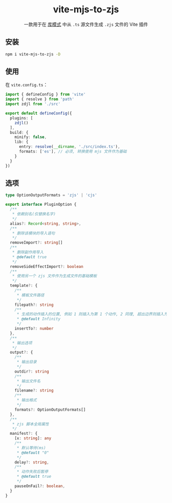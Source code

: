 <h1 align="center">vite-mjs-to-zjs</h1>

<p align="center">
  一款用于在 <a href="https://cn.vitejs.dev/guide/build.html#library-mode">库模式</a> 中从 <code>.ts</code> 源文件生成 <code>.zjs</code> 文件的 Vite 插件
</p>

## 安装

```sh
npm i vite-mjs-to-zjs -D
```

## 使用

在 `vite.config.ts`：

```ts
import { defineConfig } from 'vite'
import { resolve } from 'path'
import zdjl from './src'

export default defineConfig({
  plugins: [
    zdjl()
  ],
  build: {
    minify: false, 
    lib: {
      entry: resolve(__dirname, './src/index.ts'),
      formats: ['es'], // 必须, 转换使用 mjs 文件作为基础
    }
  }
})
```

## 选项

```ts
type OptionOutputFormats = 'zjs' | 'cjs'

export interface PluginOption {
  /**
   * 依赖别名(仅替换名字)
   */
  alias?: Record<string, string>,
  /**
   * 删除该模块的导入语句
   */
  removeImport?: string[]
  /**
   * 删除副作用导入
   * @default true
   */
  removeSideEffectImport?: boolean
  /**
   * 使用另一个 zjs 文件作为生成文件的基础模板
   */
  template?: {
    /**
     * 模板文件路径
     */
    filepath?: string
    /**
     * 生成的动作插入的位置, 例如 1 则插入为第 1 个动作, 2 同理, 超出边界则插入为最后一个动作
     * @default Infinity
     */
    insertTo?: number
  },
  /**
   * 输出选项
   */
  output?: {
    /**
     * 输出目录
     */
    outdir?: string
    /**
     * 输出文件名
     */
    filename?: string
    /**
     * 输出格式
     */
    formats?: OptionOutputFormats[]
  },
  /**
   * zjs 脚本全局属性
   */
  manifest?: {
    [x: string]: any
    /**
     * 默认等待(ms)
     * @default "0"
     */
    delay?: string,
    /**
     * 动作失败后暂停
     * @default true
     */
    pauseOnFail?: boolean,
  }
}
```

